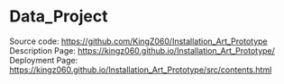 # Data_Project

Source code: https://github.com/KingZ060/Installation_Art_Prototype
<br />
Description Page: https://kingz060.github.io/Installation_Art_Prototype/
<br />
Deployment Page: https://kingz060.github.io/Installation_Art_Prototype/src/contents.html
